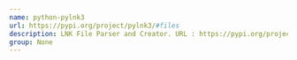 ```yaml
---
name: python-pylnk3
url: https://pypi.org/project/pylnk3/#files
description: LNK File Parser and Creator. URL : https://pypi.org/project/pylnk3/#files Groups : None
group: None
---
```

